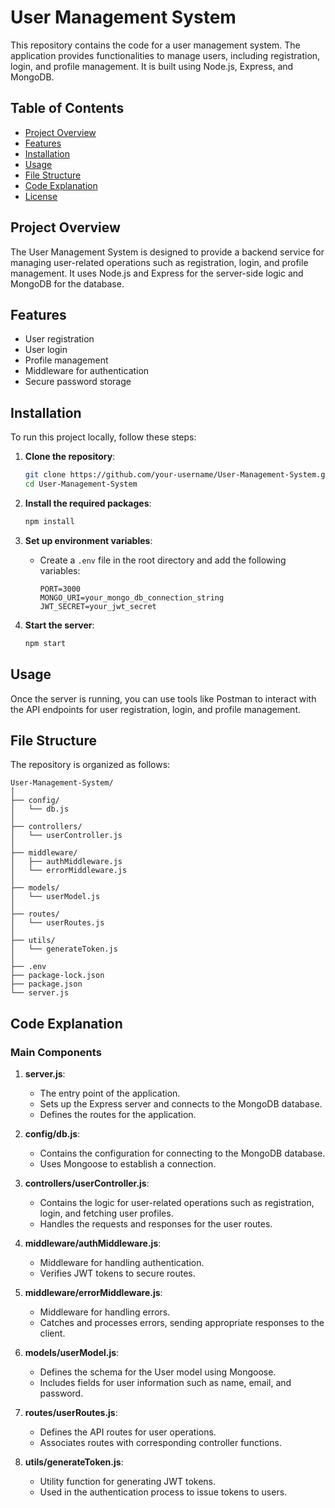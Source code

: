 # User Management System

This repository contains the code for a user management system. The application provides functionalities to manage users, including registration, login, and profile management. It is built using Node.js, Express, and MongoDB.

## Table of Contents

- [Project Overview](#project-overview)
- [Features](#features)
- [Installation](#installation)
- [Usage](#usage)
- [File Structure](#file-structure)
- [Code Explanation](#code-explanation)
- [License](#license)

## Project Overview

The User Management System is designed to provide a backend service for managing user-related operations such as registration, login, and profile management. It uses Node.js and Express for the server-side logic and MongoDB for the database.

## Features

- User registration
- User login
- Profile management
- Middleware for authentication
- Secure password storage

## Installation

To run this project locally, follow these steps:

1. **Clone the repository**:

   ```bash
   git clone https://github.com/your-username/User-Management-System.git
   cd User-Management-System
   ```

2. **Install the required packages**:

   ```bash
   npm install
   ```

3. **Set up environment variables**:
   - Create a `.env` file in the root directory and add the following variables:
     ```
     PORT=3000
     MONGO_URI=your_mongo_db_connection_string
     JWT_SECRET=your_jwt_secret
     ```

4. **Start the server**:

   ```bash
   npm start
   ```

## Usage

Once the server is running, you can use tools like Postman to interact with the API endpoints for user registration, login, and profile management.

## File Structure

The repository is organized as follows:

```
User-Management-System/
│
├── config/
│   └── db.js
│
├── controllers/
│   └── userController.js
│
├── middleware/
│   ├── authMiddleware.js
│   └── errorMiddleware.js
│
├── models/
│   └── userModel.js
│
├── routes/
│   └── userRoutes.js
│
├── utils/
│   └── generateToken.js
│
├── .env
├── package-lock.json
├── package.json
└── server.js
```

## Code Explanation

### Main Components

1. **server.js**:
   - The entry point of the application.
   - Sets up the Express server and connects to the MongoDB database.
   - Defines the routes for the application.

2. **config/db.js**:
   - Contains the configuration for connecting to the MongoDB database.
   - Uses Mongoose to establish a connection.

3. **controllers/userController.js**:
   - Contains the logic for user-related operations such as registration, login, and fetching user profiles.
   - Handles the requests and responses for the user routes.

4. **middleware/authMiddleware.js**:
   - Middleware for handling authentication.
   - Verifies JWT tokens to secure routes.

5. **middleware/errorMiddleware.js**:
   - Middleware for handling errors.
   - Catches and processes errors, sending appropriate responses to the client.

6. **models/userModel.js**:
   - Defines the schema for the User model using Mongoose.
   - Includes fields for user information such as name, email, and password.

7. **routes/userRoutes.js**:
   - Defines the API routes for user operations.
   - Associates routes with corresponding controller functions.

8. **utils/generateToken.js**:
   - Utility function for generating JWT tokens.
   - Used in the authentication process to issue tokens to users.
